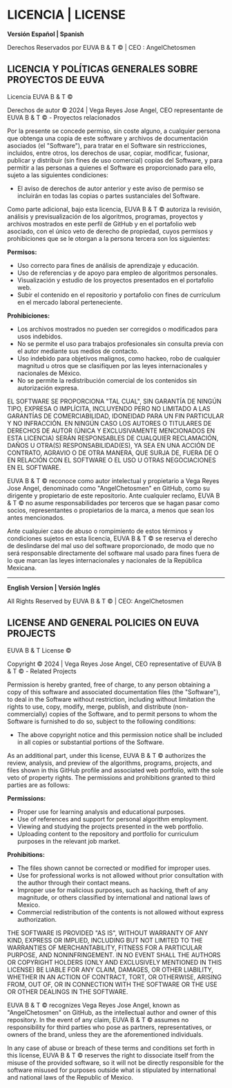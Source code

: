 # LICENCIA  | LICENSE

**Versión Español | Spanish**

Derechos Reservados por EUVA B & T © | CEO : AngelChetosmen

## LICENCIA Y POLÍTICAS GENERALES SOBRE PROYECTOS DE EUVA

Licencia EUVA B & T ©

Derechos de autor © 2024 | Vega Reyes Jose Angel, CEO representante de EUVA B & T © - Proyectos relacionados

Por la presente se concede permiso, sin coste alguno, a cualquier persona que obtenga una copia de este software y archivos de documentación asociados (el "Software"), para tratar en el Software sin restricciones, incluidos, entre otros, los derechos de usar, copiar, modificar, fusionar, publicar y distribuir (sin fines de uso comercial) copias del Software, y para permitir a las personas a quienes el Software es proporcionado para ello, sujeto a las siguientes condiciones:

- El aviso de derechos de autor anterior y este aviso de permiso se incluirán en todas las copias o partes sustanciales del Software.

Como parte adicional, bajo esta licencia, EUVA B & T © autoriza la revisión, análisis y previsualización de los algoritmos, programas, proyectos y archivos mostrados en este perfil de GitHub y en el portafolio web asociado, con el único veto de derecho de propiedad, cuyos permisos y prohibiciones que se le otorgan a la persona tercera son los siguientes:

**Permisos:**
- Uso correcto para fines de análisis de aprendizaje y educación.
- Uso de referencias y de apoyo para empleo de algoritmos personales.
- Visualización y estudio de los proyectos presentados en el portafolio web.
- Subir el contenido en el repositorio y portafolio con fines de currículum en el mercado laboral perteneciente.

**Prohibiciones:**
- Los archivos mostrados no pueden ser corregidos o modificados para usos indebidos.
- No se permite el uso para trabajos profesionales sin consulta previa con el autor mediante sus medios de contacto.
- Uso indebido para objetivos malignos, como hackeo, robo de cualquier magnitud u otros que se clasifiquen por las leyes internacionales y nacionales de México.
- No se permite la redistribución comercial de los contenidos sin autorización expresa.

EL SOFTWARE SE PROPORCIONA "TAL CUAL", SIN GARANTÍA DE NINGÚN TIPO, EXPRESA O IMPLÍCITA, INCLUYENDO PERO NO LIMITADO A LAS GARANTÍAS DE COMERCIABILIDAD, IDONEIDAD PARA UN FIN PARTICULAR Y NO INFRACCIÓN. EN NINGÚN CASO LOS AUTORES O TITULARES DE DERECHOS DE AUTOR (ÚNICA Y EXCLUSIVAMENTE MENCIONADOS EN ESTA LICENCIA) SERÁN RESPONSABLES DE CUALQUIER RECLAMACIÓN, DAÑOS U OTRA(S) RESPONSABILIDAD(ES), YA SEA EN UNA ACCIÓN DE CONTRATO, AGRAVIO O DE OTRA MANERA, QUE SURJA DE, FUERA DE O EN RELACIÓN CON EL SOFTWARE O EL USO U OTRAS NEGOCIACIONES EN EL SOFTWARE.

EUVA B & T © reconoce como autor intelectual y propietario a Vega Reyes Jose Angel, denominado como "AngelChetosmen" en GitHub, como su dirigente y propietario de este repositorio. Ante cualquier reclamo, EUVA B & T © no asume responsabilidades por terceros que se hagan pasar como socios, representantes o propietarios de la marca, a menos que sean los antes mencionados.

Ante cualquier caso de abuso o rompimiento de estos términos y condiciones sujetos en esta licencia, EUVA B & T © se reserva el derecho de deslindarse del mal uso del software proporcionado, de modo que no será responsable directamente del software mal usado para fines fuera de lo que marcan las leyes internacionales y nacionales de la República Mexicana.

---

**English Version | Versión Inglés**

All Rights Reserved by EUVA B & T © | CEO: AngelChetosmen

## LICENSE AND GENERAL POLICIES ON EUVA PROJECTS

EUVA B & T License ©

Copyright © 2024 | Vega Reyes Jose Angel, CEO representative of EUVA B & T © - Related Projects

Permission is hereby granted, free of charge, to any person obtaining a copy of this software and associated documentation files (the "Software"), to deal in the Software without restriction, including without limitation the rights to use, copy, modify, merge, publish, and distribute (non-commercially) copies of the Software, and to permit persons to whom the Software is furnished to do so, subject to the following conditions:

- The above copyright notice and this permission notice shall be included in all copies or substantial portions of the Software.

As an additional part, under this license, EUVA B & T © authorizes the review, analysis, and preview of the algorithms, programs, projects, and files shown in this GitHub profile and associated web portfolio, with the sole veto of property rights. The permissions and prohibitions granted to third parties are as follows:

**Permissions:**
- Proper use for learning analysis and educational purposes.
- Use of references and support for personal algorithm employment.
- Viewing and studying the projects presented in the web portfolio.
- Uploading content to the repository and portfolio for curriculum purposes in the relevant job market.

**Prohibitions:**
- The files shown cannot be corrected or modified for improper uses.
- Use for professional works is not allowed without prior consultation with the author through their contact means.
- Improper use for malicious purposes, such as hacking, theft of any magnitude, or others classified by international and national laws of Mexico.
- Commercial redistribution of the contents is not allowed without express authorization.

THE SOFTWARE IS PROVIDED "AS IS", WITHOUT WARRANTY OF ANY KIND, EXPRESS OR IMPLIED, INCLUDING BUT NOT LIMITED TO THE WARRANTIES OF MERCHANTABILITY, FITNESS FOR A PARTICULAR PURPOSE, AND NONINFRINGEMENT. IN NO EVENT SHALL THE AUTHORS OR COPYRIGHT HOLDERS (ONLY AND EXCLUSIVELY MENTIONED IN THIS LICENSE) BE LIABLE FOR ANY CLAIM, DAMAGES, OR OTHER LIABILITY, WHETHER IN AN ACTION OF CONTRACT, TORT, OR OTHERWISE, ARISING FROM, OUT OF, OR IN CONNECTION WITH THE SOFTWARE OR THE USE OR OTHER DEALINGS IN THE SOFTWARE.

EUVA B & T © recognizes Vega Reyes Jose Angel, known as "AngelChetosmen" on GitHub, as the intellectual author and owner of this repository. In the event of any claim, EUVA B & T © assumes no responsibility for third parties who pose as partners, representatives, or owners of the brand, unless they are the aforementioned individuals.

In any case of abuse or breach of these terms and conditions set forth in this license, EUVA B & T © reserves the right to dissociate itself from the misuse of the provided software, so it will not be directly responsible for the software misused for purposes outside what is stipulated by international and national laws of the Republic of Mexico.
